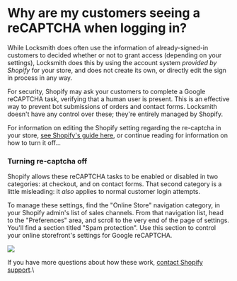 # Why are my customers seeing a reCAPTCHA when logging in?

While Locksmith does often use the information of already-signed-in customers to decided whether or not to grant access (depending on your settings), Locksmith does this by using the account system _provided by Shopify_ for your store, and does not create its own, or directly edit the sign in process in any way.

For security, Shopify may ask your customers to complete a Google reCAPTCHA task, verifying that a human user is present. This is an effective way to prevent bot submissions of orders and contact forms. Locksmith doesn't have any control over these; they're entirely managed by Shopify.

For information on editing the Shopify setting regarding the re-captcha in your store, [see Shopify's guide here](https://help.shopify.com/en/manual/online-store/setting-up/preferences#protect-your-store-with-google-recaptcha), or continue reading for information on how to turn it off...

### Turning re-captcha off

Shopify allows these reCAPTCHA tasks to be enabled or disabled in two categories: at checkout, and on contact forms. That second category is a little misleading: it _also_ applies to normal customer login attempts.

To manage these settings, find the "Online Store" navigation category, in your Shopify admin's list of sales channels. From that navigation list, head to the "Preferences" area, and scroll to the very end of the page of settings. You'll find a section titled "Spam protection". Use this section to control your online storefront's settings for Google reCAPTCHA.

![](https://d33v4339jhl8k0.cloudfront.net/docs/assets/5ddd799f2c7d3a7e9ae472fc/images/5f1b4f7304286306f8076075/file-uF6CWuMvgY.png)

If you have more questions about how these work, [contact Shopify support](https://help.shopify.com/en/questions).\
